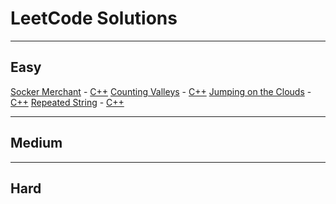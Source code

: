 # LeetCode Solutions

----
## Easy
[Socker Merchant](https://www.hackerrank.com/challenges/sock-merchant/problem) - [C++](./socker-merchant.cpp)
[Counting Valleys](https://www.hackerrank.com/challenges/counting-valleys/problem) - [C++](./counting-valleys.cpp)
[Jumping on the Clouds](https://www.hackerrank.com/challenges/jumping-on-the-clouds/problem) - [C++](./jumping-on-the-clouds.cpp)
[Repeated String](https://www.hackerrank.com/challenges/repeated-string/problem) - [C++](./repeated-string.cpp)

----
## Medium

----
## Hard
